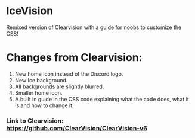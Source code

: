 # IceVision
Remixed version of Clearvision with a guide for noobs to customize the CSS!
# Changes from Clearvision:
1. New home Icon instead of the Discord logo.
2. New Ice background.
3. All backgrounds are slightly blurred.
4. Smaller home icon.
5. A built in guide in the CSS code explaining what the code does, what it is and how to change it.
### **Link to Clearvision: https://github.com/ClearVision/ClearVision-v6**
